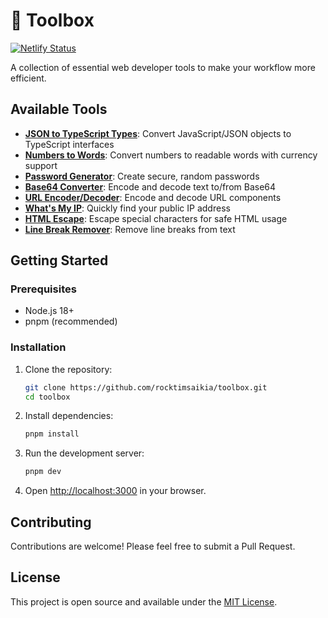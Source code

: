 # 🧰 Toolbox

[![Netlify Status](https://api.netlify.com/api/v1/badges/24ad3cee-05f3-4dcc-80ed-e54ee858d41b/deploy-status)](https://app.netlify.com/sites/tools-xyz-rocktim/deploys)

A collection of essential web developer tools to make your workflow more efficient.

## Available Tools

- **[JSON to TypeScript Types](https://tools.rocktim.dev/json-to-ts)**: Convert JavaScript/JSON objects to TypeScript interfaces
- **[Numbers to Words](https://tools.rocktim.dev/numbers-to-words)**: Convert numbers to readable words with currency support
- **[Password Generator](https://tools.rocktim.dev/password-generator)**: Create secure, random passwords
- **[Base64 Converter](https://tools.rocktim.dev/base64-converter)**: Encode and decode text to/from Base64
- **[URL Encoder/Decoder](https://tools.rocktim.dev/url-encoder-decoder)**: Encode and decode URL components
- **[What's My IP](https://tools.rocktim.dev/whats-my-ip)**: Quickly find your public IP address
- **[HTML Escape](https://tools.rocktim.dev/html-escape)**: Escape special characters for safe HTML usage
- **[Line Break Remover](https://tools.rocktim.dev/line-break-remover)**: Remove line breaks from text

## Getting Started

### Prerequisites

- Node.js 18+
- pnpm (recommended)

### Installation

1. Clone the repository:
   ```bash
   git clone https://github.com/rocktimsaikia/toolbox.git
   cd toolbox
   ```

2. Install dependencies:
   ```bash
   pnpm install
   ```

3. Run the development server:
   ```bash
   pnpm dev
   ```

4. Open [http://localhost:3000](http://localhost:3000) in your browser.

## Contributing

Contributions are welcome! Please feel free to submit a Pull Request.

## License

This project is open source and available under the [MIT License](LICENSE).
